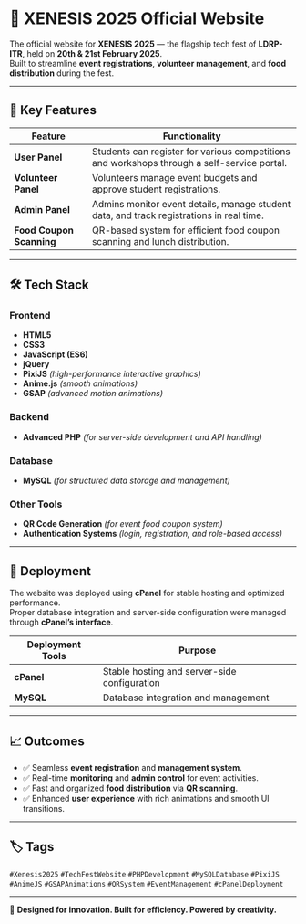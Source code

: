 # 🚀 **XENESIS 2025 Official Website**

The official website for **XENESIS 2025** — the flagship tech fest of **LDRP-ITR**, held on **20th & 21st February 2025**.  
Built to streamline **event registrations**, **volunteer management**, and **food distribution** during the fest.

---

## 🎯 **Key Features**

| **Feature**                  | **Functionality**                                                                                 |
|------------------------------|---------------------------------------------------------------------------------------------------|
| **User Panel**               | Students can register for various competitions and workshops through a self-service portal.       |
| **Volunteer Panel**          | Volunteers manage event budgets and approve student registrations.                                |
| **Admin Panel**              | Admins monitor event details, manage student data, and track registrations in real time.          |
| **Food Coupon Scanning**     | QR-based system for efficient food coupon scanning and lunch distribution.                        |

---

## 🛠️ **Tech Stack**

### **Frontend**
- **HTML5**
- **CSS3**
- **JavaScript (ES6)**
- **jQuery**
- **PixiJS** *(high-performance interactive graphics)*  
- **Anime.js** *(smooth animations)*  
- **GSAP** *(advanced motion animations)*  

### **Backend**
- **Advanced PHP** *(for server-side development and API handling)*  

### **Database**
- **MySQL** *(for structured data storage and management)*  

### **Other Tools**
- **QR Code Generation** *(for event food coupon system)*  
- **Authentication Systems** *(login, registration, and role-based access)*  

---

## 🚀 **Deployment**

The website was deployed using **cPanel** for stable hosting and optimized performance.  
Proper database integration and server-side configuration were managed through **cPanel’s interface**.

| **Deployment Tools** | **Purpose**                                 |
|-----------------------|---------------------------------------------|
| **cPanel**           | Stable hosting and server-side configuration |
| **MySQL**            | Database integration and management          |

---

## 📈 **Outcomes**

- ✅ Seamless **event registration** and **management system**.
- ✅ Real-time **monitoring** and **admin control** for event activities.
- ✅ Fast and organized **food distribution** via **QR scanning**.
- ✅ Enhanced **user experience** with rich animations and smooth UI transitions.

---

## 🏷️ **Tags**
`#Xenesis2025` `#TechFestWebsite` `#PHPDevelopment` `#MySQLDatabase` `#PixiJS`  
`#AnimeJS` `#GSAPAnimations` `#QRSystem` `#EventManagement` `#cPanelDeployment`

---

🌟 **Designed for innovation. Built for efficiency. Powered by creativity.**
